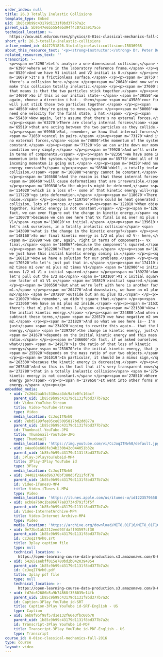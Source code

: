```yaml
---
order_index: null
title: 26.3 Totally Inelastic Collisions
template_type: Embed
uid: 1b85c9b99c43179d1131f8bd377b7a2c
parent_uid: 5b9547e6b5554ebd94f4c07a3a9175ce
technical_location: >-
  https://ocw.mit.edu/courses/physics/8-01sc-classical-mechanics-fall-2016/week-9-collision-theory/26.3-totally-inelastic-collisions/26.3-totally-inelastic-collisions
short_url: 26.3-totally-inelastic-collisions
inline_embed_id: 4447251826.3totallyinelasticcollisions15836968
about_this_resource_text: '<p><strong>Instructor:</strong> Dr. Peter Dourmashkin</p>'
related_resources_text: ''
transcript: >-
  <p><span m='3290'>Let's analyze a one-dimensional collision,</span> <span
  m='6390'>where we're in the laboratory reference frame.</span> </p><p><span
  m='8520'>And we have V1 initial and V2 initial is 0.</span> </p><p><span
  m='16079'>It's a frictionless surface.</span> </p><p><span m='18750'>But
  there's a collision here.</span> </p><p><span m='20640'>And now we're going to
  make this collision totally inelastic.</span> </p><p><span m='27600'>Now what
  that means is that the two particles stick together.</span> </p><p><span
  m='34690'>So if this is our initial state--</span> <span m='39550'>and let's,
  again, choose a direction i hat-- then</span> <span m='43580'>our final state
  will just stick those two particles together.</span> </p><p><span
  m='48560'>And they're going to move.</span> </p><p><span m='50060'>We only
  need one velocity for the final state, i hat.</span> </p><p><span
  m='55430'>Now again, let's assume that there's no external forces.</span>
  </p><p><span m='63270'>There are clearly internal forces</span> <span
  m='65519'>that are acting between the two particles as they collide.</span>
  </p><p><span m='69960'>But, remember, we know that internal forces</span>
  <span m='71850'>cancel in pairs.</span> </p><p><span m='73170'>And if there's
  no external forces,</span> <span m='74880'>the momentum of the system is
  constant.</span> </p><p><span m='77320'>So we can write down our momentum
  condition very simply.</span> </p><p><span m='79920'>And we'll write it again
  in terms of components.</span> </p><p><span m='82350'>We have some incoming
  momentum into the system.</span> </p><p><span m='85770'>And all of that
  incoming momentum is going out.</span> </p><p><span m='94250'>And now, is
  energy constant?</span> </p><p><span m='98500'>Well, a totally inelastic
  collision,</span> <span m='100880'>energy cannot be constant.</span>
  </p><p><span m='103680'>And the reason is that these internal forces</span>
  <span m='106460'>will cause deformations that are irreversible.</span>
  </p><p><span m='109830'>So the objects might be deformed,</span> <span
  m='114020'>which is a loss of-- some of that kinetic energy will</span> <span
  m='117229'>go into deformation.</span> </p><p><span m='118670'>There could be
  noise.</span> </p><p><span m='119750'>There could be heat generated in the
  collision, lots of sources.</span> </p><p><span m='122810'>When objects stick
  together, kinetic energy is not constant.</span> </p><p><span m='126180'>In
  fact, we can even figure out the change in kinetic energy,</span> <span
  m='130070'>because we can see here that Vx final is m1 over m1 plus m2
  V1</span> <span m='138020'>x initial.</span> </p><p><span m='139610'>And now
  let's ask ourselves, in a totally inelastic collision</span> <span
  m='143090'>what is the change in the kinetic energy?</span> </p><p><span
  m='148160'>So our final kinetic energy is 1/2 m1 plus m2 V-- here,</span>
  <span m='156890'>we can, again, right in terms of components-- Vx
  final,</span> <span m='160867'>because the component's squared.</span>
  </p><p><span m='162200'>That's no problem.</span> </p><p><span m='163430'>And
  we just have this initial kinetic energy coming in.</span> </p><p><span
  m='168110'>Now we have a solution for our problems.</span> </p><p><span
  m='170520'>So let's just put that in.</span> </p><p><span m='174110'>m1 plus
  m2 times m1 over m1 plus m2 times V1</span> <span m='182900'>x initial squared
  minus 1/2 m1 V1 x initial squared.</span> </p><p><span m='189270'>And now
  let's pull out the 1/2 m1</span> <span m='193160'>V1 x initial squared-- 1/2
  one factor of m1 V1 x</span> <span m='198829'>initial squared.</span>
  </p><p><span m='200550'>But what we're left with here is another factor of
  m1.</span> </p><p><span m='204770'>And downstairs, we have an m1 plus
  m2</span> <span m='207200'>outside but an m1 plus m2.</span> </p><p><span
  m='210079'>Now remember, we didn't square that.</span> </p><p><span
  m='213050'>We have an m1 plus m2 inside.</span> </p><p><span m='216320'>So
  there's that m1 plus m2 minus 1.</span> </p><p><span m='221390'>Now this is
  the initial kinetic energy.</span> </p><p><span m='224880'>And when we
  subtract these terms,</span> <span m='226579'>we have negative m2 over m1 plus
  m2.</span> </p><p><span m='231829'>And so what we see here is-- I'm
  just</span> <span m='234920'>going to rewrite this again-- that the kinetic
  energy,</span> <span m='239720'>the change in kinetic energy, just</span>
  <span m='241670'>depends on the initial kinetic energy and this mass
  ratio.</span> </p><p><span m='246600'>In fact, if we asked ourselves,
  what</span> <span m='249170'>is the ratio of that loss of kinetic
  energy</span> <span m='253670'>to the initial kinetic energy, that just</span>
  <span m='255920'>depends on the mass ratio of our two objects.</span>
  </p><p><span m='261019'>In particular, it should be a minus sign,</span> <span
  m='263330'>because the kinetic energy is decreasing.</span> </p><p><span
  m='267840'>And so this is the fact that it's very transparent now</span> <span
  m='272780'>that in a totally inelastic collision</span> <span m='275450'>the
  kinetic energy is not constant.</span> </p><p><span m='278510'>Where did that
  energy go?</span> </p><p><span m='279650'>It went into other forms of
  energy.</span> </p><p></p>
embedded_media:
  - uid: 7c26d2aab5c530eaa3dc9a3e0fc16acf
    parent_uid: 1b85c9b99c43179d1131f8bd377b7a2c
    id: Video-YouTube-Stream
    title: Video-YouTube-Stream
    type: Video
    media_location: CcJoqITNvh0
  - uid: 7ebd5199fee05ce85095817bd2dd877a
    parent_uid: 1b85c9b99c43179d1131f8bd377b7a2c
    id: Thumbnail-YouTube-JPG
    title: Thumbnail-YouTube-JPG
    type: Thumbnail
    media_location: 'https://img.youtube.com/vi/CcJoqITNvh0/default.jpg'
  - uid: e4ae08e608fe34b230b42c044051b32e
    parent_uid: 1b85c9b99c43179d1131f8bd377b7a2c
    id: 3Play-3PlayYouTubeid-MP4
    title: 3Play-3Play YouTube id
    type: 3Play
    media_location: CcJoqITNvh0
  - uid: 344021466ed96370bf380d5f211fdf78
    parent_uid: 1b85c9b99c43179d1131f8bd377b7a2c
    id: Video-iTunesU-MP4
    title: Video-iTunes U-MP4
    type: Video
    media_location: 'https://itunes.apple.com/us/itunes-u/id1223579658'
  - uid: ecb6a760c1ba96677a83734d791f3f5f
    parent_uid: 1b85c9b99c43179d1131f8bd377b7a2c
    id: Video-InternetArchive-MP4
    title: Video-Internet Archive-MP4
    type: Video
    media_location: 'https://archive.org/download/MIT8.01F16/MIT8_01F16_L26v03_360p.mp4'
  - uid: 0e72bd1ab2212eed93fdaff93597cf30
    parent_uid: 1b85c9b99c43179d1131f8bd377b7a2c
    id: CcJoqITNvh0.srt
    title: 3play caption file
    type: null
    technical_location: >-
      https://open-learning-course-data-production.s3.amazonaws.com/8-01sc-classical-mechanics-fall-2016/0e72bd1ab2212eed93fdaff93597cf30_CcJoqITNvh0.srt
  - uid: 542651eebff015e780bd2b0420394854
    parent_uid: 1b85c9b99c43179d1131f8bd377b7a2c
    id: CcJoqITNvh0.pdf
    title: 3play pdf file
    type: null
    technical_location: >-
      https://open-learning-course-data-production.s3.amazonaws.com/8-01sc-classical-mechanics-fall-2016/542651eebff015e780bd2b0420394854_CcJoqITNvh0.pdf
  - uid: fd7dc62686b5a9b74868f356035e14fb
    parent_uid: 1b85c9b99c43179d1131f8bd377b7a2c
    id: Caption-3Play YouTube id-SRT
    title: Caption-3Play YouTube id-SRT-English - US
    type: Caption
  - uid: 66b8f95f98f57d1e132f66e3fbc60b70
    parent_uid: 1b85c9b99c43179d1131f8bd377b7a2c
    id: Transcript-3Play YouTube id-PDF
    title: Transcript-3Play YouTube id-PDF-English - US
    type: Transcript
course_id: 8-01sc-classical-mechanics-fall-2016
type: course
layout: video
---
```

